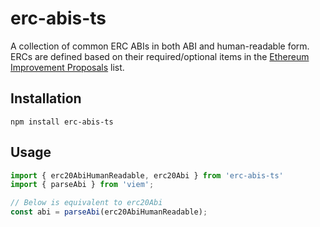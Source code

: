 # erc-abis-ts

A collection of common ERC ABIs in both ABI and human-readable form. ERCs are defined based on their required/optional items in the [Ethereum Improvement Proposals](https://eips.ethereum.org/all) list.


## Installation

```
npm install erc-abis-ts
```

## Usage

```typescript
import { erc20AbiHumanReadable, erc20Abi } from 'erc-abis-ts'
import { parseAbi } from 'viem';

// Below is equivalent to erc20Abi
const abi = parseAbi(erc20AbiHumanReadable);
```

